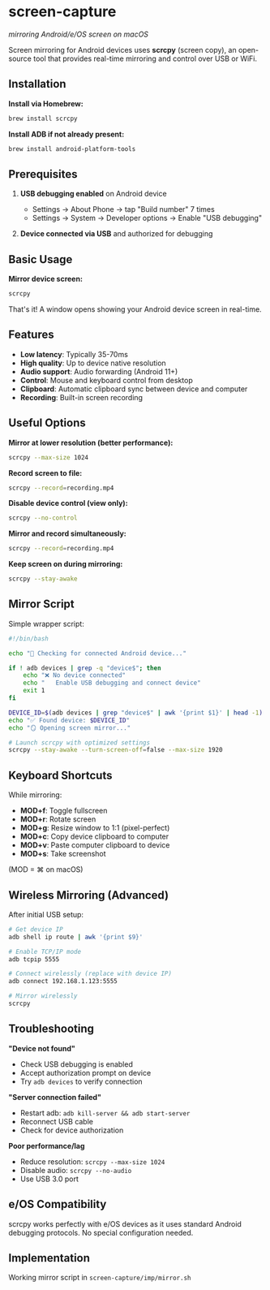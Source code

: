 # screen-capture
*mirroring Android/e/OS screen on macOS*

Screen mirroring for Android devices uses **scrcpy** (screen copy), an open-source tool that provides real-time mirroring and control over USB or WiFi.

## Installation

**Install via Homebrew:**
```bash
brew install scrcpy
```

**Install ADB if not already present:**
```bash
brew install android-platform-tools
```

## Prerequisites

1. **USB debugging enabled** on Android device
   - Settings → About Phone → tap "Build number" 7 times
   - Settings → System → Developer options → Enable "USB debugging"

2. **Device connected via USB** and authorized for debugging

## Basic Usage

**Mirror device screen:**
```bash
scrcpy
```

That's it! A window opens showing your Android device screen in real-time.

## Features

- **Low latency**: Typically 35-70ms
- **High quality**: Up to device native resolution
- **Audio support**: Audio forwarding (Android 11+)
- **Control**: Mouse and keyboard control from desktop
- **Clipboard**: Automatic clipboard sync between device and computer
- **Recording**: Built-in screen recording

## Useful Options

**Mirror at lower resolution (better performance):**
```bash
scrcpy --max-size 1024
```

**Record screen to file:**
```bash
scrcpy --record=recording.mp4
```

**Disable device control (view only):**
```bash
scrcpy --no-control
```

**Mirror and record simultaneously:**
```bash
scrcpy --record=recording.mp4
```

**Keep screen on during mirroring:**
```bash
scrcpy --stay-awake
```

## Mirror Script

Simple wrapper script:

```bash
#!/bin/bash

echo "📱 Checking for connected Android device..."

if ! adb devices | grep -q "device$"; then
    echo "❌ No device connected"
    echo "   Enable USB debugging and connect device"
    exit 1
fi

DEVICE_ID=$(adb devices | grep "device$" | awk '{print $1}' | head -1)
echo "✅ Found device: $DEVICE_ID"
echo "🪞 Opening screen mirror..."

# Launch scrcpy with optimized settings
scrcpy --stay-awake --turn-screen-off=false --max-size 1920
```

## Keyboard Shortcuts

While mirroring:
- **MOD+f**: Toggle fullscreen
- **MOD+r**: Rotate screen
- **MOD+g**: Resize window to 1:1 (pixel-perfect)
- **MOD+c**: Copy device clipboard to computer
- **MOD+v**: Paste computer clipboard to device
- **MOD+s**: Take screenshot

(MOD = ⌘ on macOS)

## Wireless Mirroring (Advanced)

After initial USB setup:

```bash
# Get device IP
adb shell ip route | awk '{print $9}'

# Enable TCP/IP mode
adb tcpip 5555

# Connect wirelessly (replace with device IP)
adb connect 192.168.1.123:5555

# Mirror wirelessly
scrcpy
```

## Troubleshooting

**"Device not found"**
- Check USB debugging is enabled
- Accept authorization prompt on device
- Try `adb devices` to verify connection

**"Server connection failed"**
- Restart adb: `adb kill-server && adb start-server`
- Reconnect USB cable
- Check for device authorization

**Poor performance/lag**
- Reduce resolution: `scrcpy --max-size 1024`
- Disable audio: `scrcpy --no-audio`
- Use USB 3.0 port

## e/OS Compatibility

scrcpy works perfectly with e/OS devices as it uses standard Android debugging protocols. No special configuration needed.

## Implementation

Working mirror script in `screen-capture/imp/mirror.sh`
